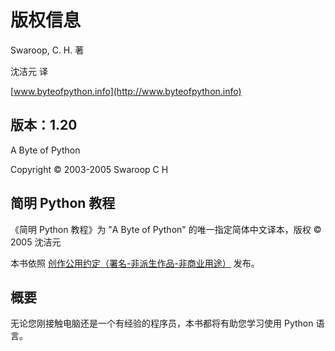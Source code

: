 # 版权信息

Swaroop, C. H. 著

沈洁元 译

[www.byteofpython.info](http://www.byteofpython.info)

## 版本：1.20

A Byte of Python

Copyright © 2003-2005 Swaroop C H

## 简明 Python 教程

《简明 Python 教程》为 "A Byte of Python" 的唯一指定简体中文译本，版权 © 2005 沈洁元

本书依照 [创作公用约定（署名-非派生作品-非商业用途）](http://www.creativecommons.cn/licenses/by-nd-nc/1.0/) 发布。

## 概要

无论您刚接触电脑还是一个有经验的程序员，本书都将有助您学习使用 Python 语言。